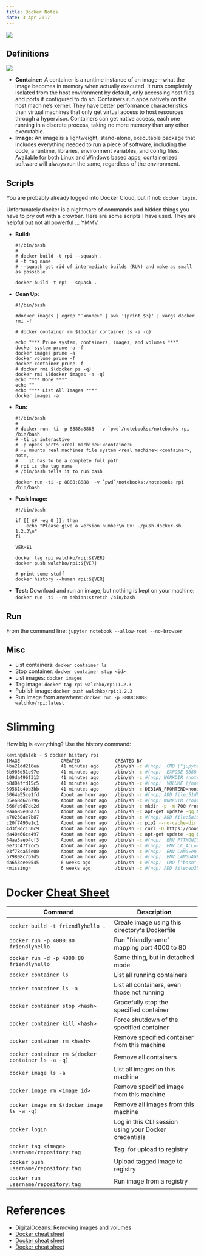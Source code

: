 ```yaml
---
title: Docker Notes
date: 3 Apr 2017
---
```


![](pics/container.png)

## Definitions

![](pics/docker.png)

- **Container:** A container is a runtime instance of an image—what the image
becomes in memory when actually executed. It runs completely isolated from the
host environment by default, only accessing host files and ports if configured
to do so. Containers run apps natively on the host machine’s kernel. They have
better performance characteristics than virtual machines that only get virtual
access to host resources through a hypervisor. Containers can get native access,
each one running in a discrete process, taking no more memory than any other
executable.
- **Image:** An image is a lightweight, stand-alone, executable package that
includes everything needed to run a piece of software, including the code, a
runtime, libraries, environment variables, and config files. Available for both
Linux and Windows based apps, containerized software will always run the same,
regardless of the environment.

## Scripts

You are probably already logged into Docker Cloud, but if not: `docker login`.

Unfortunately docker is a nightmare of commands and hidden things you have to
pry out with a crowbar. Here are some scripts I have used. They are helpful
but not all powerful ... YMMV.

- **Build:**
    ```
    #!/bin/bash
    #
    # docker build -t rpi --squash .
    # -t tag name
    # --squash get rid of intermediate builds (RUN) and make as small as possible

    docker build -t rpi --squash .
    ```
- **Cean Up:**
    ```
    #!/bin/bash

    #docker images | egrep "^<none>" | awk '{print $3}' | xargs docker rmi -f

    # docker container rm $(docker container ls -a -q)

    echo "*** Prune system, containers, images, and volumes ***"
    docker system prune -a -f
    docker images prune -a
    docker volume prune -f
    docker container prune -f
    # docker rmi $(docker ps -q)
    docker rmi $(docker images -a -q)
    echo "*** Done ***"
    echo ""
    echo "*** List All Images ***"
    docker images -a
    ```
- **Run:**
    ```
    #!/bin/bash
    #
    # docker run -ti -p 8888:8888  -v `pwd`/notebooks:/notebooks rpi /bin/bash
    # -ti is interactive
    # -p opens ports <real machine>:<container>
    # -v mounts real machines file system <real machine>:<container>, note,
    #    it has to be a complete full path
    # rpi is the tag name
    # /bin/bash tells it to run bash

    docker run -ti -p 8888:8888  -v `pwd`/notebooks:/notebooks rpi /bin/bash
    ```
- **Push Image:**
    ```
    #!/bin/bash

    if [[ $# -eq 0 ]]; then
        echo "Please give a version number\n Ex: ./push-docker.sh 1.2.3\n"
    fi

    VER=$1

    docker tag rpi walchko/rpi:${VER}
    docker push walchko/rpi:${VER}

    # print some stuff
    docker history --human rpi:${VER}
    ```
- **Test:** Download and run an image, but nothing is kept on
your machine: `docker run -ti --rm debian:stretch /bin/bash`

## Run

From the command line: `jupyter notebook --allow-root --no-browser`

## Misc

- List containers: `docker container ls`
- Stop container: `docker container stop <id>`
- List images: `docker images`
- Tag image: `docker tag rpi walchko/rpi:1.2.3`
- Publish image: `docker push walchko/rpi:1.2.3`
- Run image from anywhere: `docker run -p 8888:8888 walchko/rpi:latest`

# Slimming

How big is everything? Use the history command:

```bash
kevin@dalek ~ $ docker history rpi
IMAGE               CREATED             CREATED BY                                      SIZE                COMMENT
4ba21dd216ea        41 minutes ago      /bin/sh -c #(nop)  CMD ["jupyter" "notebook"…   0B                  
6b905d51e97e        41 minutes ago      /bin/sh -c #(nop)  EXPOSE 8888                  0B                  
109da496f313        41 minutes ago      /bin/sh -c #(nop) WORKDIR /notebooks            0B                  
b8d04ffd15c5        41 minutes ago      /bin/sh -c #(nop)  VOLUME [/notebooks]          0B                  
69561c4bb3bb        41 minutes ago      /bin/sh -c DEBIAN_FRONTEND=noninteractive ./…   5.4GB               
5064a55ce1fd        About an hour ago   /bin/sh -c #(nop) ADD file:51db87644bb0b2df8…   3.44kB              
35e68d676796        About an hour ago   /bin/sh -c #(nop) WORKDIR /root/tmp             0B                  
566fe9d7dc2d        About an hour ago   /bin/sh -c mkdir -p -m 700 /root/.jupyter/ &…   23B                 
9aa685e06a73        About an hour ago   /bin/sh -c apt-get update -qq &&     DEBIAN_…   0B                  
a70238ae7b87        About an hour ago   /bin/sh -c #(nop) ADD file:5a181f9c9bb1c6a5e…   1.77kB              
c20f7490e1c1        About an hour ago   /bin/sh -c pip2 --no-cache-dir install jupyt…   379MB               
4d3f8dc130c9        About an hour ago   /bin/sh -c curl -O https://bootstrap.pypa.io…   46MB                
da40e66ce497        About an hour ago   /bin/sh -c apt-get update -qq &&     DEBIAN_…   829MB               
64aa3aeb4cf3        About an hour ago   /bin/sh -c #(nop)  ENV PYTHONIOENCODING=UTF-8   0B                  
0e73c47f2cc5        About an hour ago   /bin/sh -c #(nop)  ENV LC_ALL=en_US.UTF-8       0B                  
03f78ca55e00        About an hour ago   /bin/sh -c #(nop)  ENV LANG=en_US.UTF-8         0B                  
b79808c7b7d5        About an hour ago   /bin/sh -c #(nop)  ENV LANGUAGE=en_US.UTF-8     0B                  
da653cee0545        6 weeks ago         /bin/sh -c #(nop)  CMD ["bash"]                 0B                  
<missing>           6 weeks ago         /bin/sh -c #(nop) ADD file:eb2519421c9794ccc…   100MB
```

# Docker [Cheat Sheet](https://docs.docker.com/get-started/part2/#recap-and-cheat-sheet-optional)

Command                                            | Description
---------------------------------------------------|-----------------------------------------------
`docker build -t friendlyhello .`                  | Create image using this directory's Dockerfile
`docker run -p 4000:80 friendlyhello`              | Run "friendlyname" mapping port 4000 to 80
`docker run -d -p 4000:80 friendlyhello`           | Same thing, but in detached mode
`docker container ls `                             | List all running containers
`docker container ls -a `                          | List all containers, even those not running
`docker container stop <hash>`                     | Gracefully stop the specified container
`docker container kill <hash>`                     | Force shutdown of the specified container
`docker container rm <hash>`                       | Remove specified container from this machine
`docker container rm $(docker container ls -a -q)` | Remove all containers
`docker image ls -a`                               | List all images on this machine
`docker image rm <image id>`                       | Remove specified image from this machine
`docker image rm $(docker image ls -a -q)`         | Remove all images from this machine
`docker login`                                     | Log in this CLI session using your Docker credentials
`docker tag <image> username/repository:tag`       | Tag <image> for upload to registry
`docker push username/repository:tag`              | Upload tagged image to registry
`docker run username/repository:tag`               | Run image from a registry

# References

- [DigitalOceans: Removing images and volumes](https://www.digitalocean.com/community/tutorials/how-to-remove-docker-images-containers-and-volumes)
- [Docker cheat sheet](static/docker-cs-1.pdf)
- [Docker cheat sheet](static/docker-cs-2.pdf)
- [Docker cheat sheet](static/docker-cs-3.pdf)
